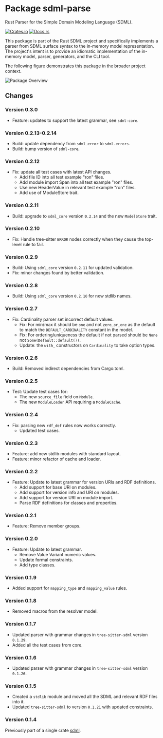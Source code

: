 # Package sdml-parse

Rust Parser for the Simple Domain Modeling Language (SDML).

[![Crates.io](https://img.shields.io/crates/v/sdml_parse.svg)](https://crates.io/crates/sdml_parse)
[![Docs.rs](https://img.shields.io/docsrs/sdml-parse.svg)](https://docs.rs/sdml_parse)

This package is part of the Rust SDML project and specifically implements a parser from SDML surface syntax to the
in-memory model representation. The project's intent is to provide an idiomatic implementation of the in-memory model,
parser, generators, and the CLI tool.

The following figure demonstrates this package in the broader project context.

![Package Overview](https://raw.githubusercontent.com/sdm-lang/rust-sdml/refs/heads/main/doc/overview.png)

## Changes

### Version 0.3.0

- Feature: updates to support the latest grammar, see `sdml-core`.

### Version 0.2.13-0.2.14

- Build: update dependency from `sdml_error` to `sdml-errors`.
- Build: bump version of `sdml-core`.

### Version 0.2.12

- Fix: update all test cases with latest API changes.
  - Add file ID into all test example "ron" files.
  - Add module import Span into all test example "ron" files.
  - Use new HeaderValue in relevant test example "ron" files.
  - Add use of ModuleStore trait.

### Version 0.2.11

- Build: upgrade to `sdml_core` version `0.2.14` and the new `ModelStore` trait.

### Version 0.2.10

- Fix: Handle tree-sitter `ERROR` nodes correctly when they cause the top-level rule to fail.

### Version 0.2.9

- Build: Using `sdml_core` version `0.2.11` for updated validation.
- Fix: minor changes found by better validation.

### Version 0.2.8

- Build: Using `sdml_core` version `0.2.10` for new stdlib names.

### Version 0.2.7

- Fix: Cardinality parser set incorrect default values.
  - Fix: For min/max it should be `one` and not `zero_or_one` as the default to match the `DEFAULT_CARDINALITY` constant in the model.
  - Fix: For ordering/uniqueness the default if not parsed should be `None` not `Some(Default::default())`.
  - Update: the `with_` constructors on `Cardinality` to take option types.

### Version 0.2.6

- Build: Removed indirect dependencies from Cargo.toml.

### Version 0.2.5

- Test: Update test cases for:
  - The new `source_file` field on `Module`.
  - The new `ModuleLoader` API requiring a `ModuleCache`.

### Version 0.2.4

- Fix: parsing new `rdf_def` rules now works correctly.
  - Updated test cases.

### Version 0.2.3

- Feature: add new stdlib modules with standard layout.
- Feature: minor refactor of cache and loader.

### Version 0.2.2

- Feature: Update to latest grammar for version URIs and RDF definitions.
  - Add support for base URI on modules.
  - Add support for version info and URI on modules.
  - Add support for version URI on module import.
  - Parse RDF definitions for classes and properties.

### Version 0.2.1

- Feature: Remove member groups.

### Version 0.2.0

- Feature: Update to latest grammar.
  - Remove Value Variant numeric values.
  - Update formal constraints.
  - Add type classes.

### Version 0.1.9

- Added support for `mapping_type` and `mapping_value` rules.

### Version 0.1.8

- Removed macros from the resolver model.

### Version 0.1.7

- Updated parser with grammar changes in `tree-sitter-sdml` version `0.1.29`.
- Added all the test cases from core.

### Version 0.1.6

- Updated parser with grammar changes in `tree-sitter-sdml` version `0.1.26`.

### Version 0.1.5

- Created a `stdlib` module and moved all the SDML and relevant RDF files into it.
- Updated `tree-sitter-sdml` to version `0.1.21` with updated constraints.

### Version 0.1.4

Previously part of a single crate [sdml](https://crates.io/crates/sdml).
